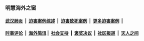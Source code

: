 
### 明慧海外之窗

####  [武汉肺炎](indexes/365.md?t=03190000) &nbsp;|&nbsp;  [迫害案例综述](indexes/328.md?t=03190000) &nbsp;|&nbsp; [迫害致死案例](indexes/277.md?t=03190000)  &nbsp;|&nbsp; [更多迫害案例](indexes/81.md?t=03190000)  &nbsp;|&nbsp; 
####  [时事评论](indexes/19.md?t=03190000) &nbsp;|&nbsp; [海外简讯](indexes/245.md?t=03190000)&nbsp;|&nbsp;  [社会支持](indexes/140.md?t=03190000) &nbsp;|&nbsp; [褒奖决议](indexes/282.md?t=03190000) &nbsp;|&nbsp; [社区报道](indexes/91.md?t=03190000)  &nbsp;|&nbsp; [天人之间](indexes/78.md?t=03190000) 

